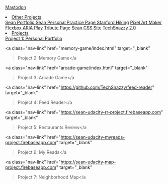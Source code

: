 <!-- Many various stylesheets -->
<link rel="stylesheet" href="assets/fonts/ionicons.min.css" />
<link rel="stylesheet" href="assets/css/Contact-Form-Clean.css" />
<link rel="stylesheet" href="assets/css/Features-Clean.css" />
<link rel="stylesheet" href="assets/css/Footer-Basic.css" />
<link rel="stylesheet" href="assets/css/Footer-Clean.css" />
<link rel="stylesheet" href="assets/css/Footer-Dark.css" />
<link rel="stylesheet" href="assets/css/Highlight-Blue.css" />
<link rel="stylesheet" href="assets/css/Lightbox-Gallery.css" />
<link rel="stylesheet" href="assets/css/Map-Clean.css" />
<link rel="stylesheet" href="assets/css/Navigation-Clean.css" />
<link rel="stylesheet" href="assets/css/Social-Icons.css" />
<link rel="stylesheet" href="assets/css/styles.css" />

<!-- Mastodon link -->
<a class="nav-link" rel="me" href="https://twit.social/@seanmorrison" target="_blank">Mastodon</a>

<!-- Other projects dropdown menu -->
<li class="nav-item dropdown">
<a 
class="nav-link dropdown-toggle"
href="#"
id="navbarDropdown"
role="button"
data-toggle="dropdown"
aria-haspopup="true"
aria-expanded="false"
>Other Projects
</a>

<div class="dropdown-menu" aria-labelledby="navbarDropdown">
<a
class="nav-link"
href="sean-portfolio/index.html"
target="_blank"
 >Sean Portfolio
 </a>
<a
class="nav-link"
href="http://techsnazzy.com/html-personal-site/"
target="_blank"
>Sean Personal Practice Page
</a>
<a
class="nav-link"
href="stanford-hiking/index.html"
target="_blank"
>Stanford Hiking</a
>
<a
class="nav-link"
href="pixel-art-maker/index.html"
target="_blank"
>Pixel Art Maker</a
>
<a
class="nav-link"
href="flexbox-aria-play/index.html"
target="_blank"
>Flexbox ARIA Play</a
>
<a
class="nav-link"
href="tribute-page/index.html"
target="_blank"
>Tribute Page</a
>
<a
class="nav-link"
href="http://techsnazzy.com/css-site/"
target="_blank"
>Sean CSS Site</a
>
<a
class="nav-link"
href="http://techsnazzy.com/techsnazzy/"
target="_blank"
>TechSnazzy 2.0</a
>
</div>
</li>

<!-- Udacity Projects Dropdown Menu -->
<li class="nav-item dropdown">
<a
class="nav-link dropdown-toggle"
href="#"
id="navbarDropdown"
role="button"
data-toggle="dropdown"
aria-haspopup="true"
aria-expanded="false"
>Projects
</a>
<div class="dropdown-menu" aria-labelledby="navbarDropdown">
<a
class="nav-link"
href="personal-portfolio/index.html"
target="_blank"
>Project 1: Personal Portfolio</a
>

<a
class="nav-link"
href="memory-game/index.html"
target="_blank"
>Project 2: Memory Game</a
>
<a
class="nav-link"
href="arcade-game/index.html"
target="_blank"
>Project 3: Arcade Game</a
>
<a
class="nav-link"
href="https://github.com/TechSnazzy/feed-reader"
target="_blank"
>Project 4: Feed Reader</a
>

<a
class="nav-link"
href="https://sean-udacity-rr-project.firebaseapp.com"
target="_blank"
>Project 5: Restaurants Review</a
>

<a
class="nav-link"
href="https://sean-udacity-myreads-project.firebaseapp.com"
target="_blank"
>Project 6: My Reads</a
>

<a
class="nav-link"
href="https://sean-udacity-map-project.firebaseapp.com"
target="_blank"
>Project 7: Neighborhood Map</a
>
</div>
</li>
